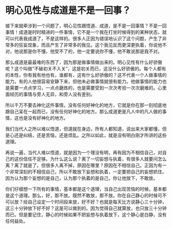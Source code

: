 # 明心见性与成道是不是一回事？

接下来就牵涉到一个问题了，明心见性跟悟道、成道，是不是一回事情？不是一回事情！成道是时时精进的一件事情，它不是一个我在打坐时候得到的某种状态，就可以代表我成道了，不是这样的。很多人正因为错误地认识了这个问题，产生了非常多的狂妄现象，而且产生了非常多的我见。这个我见反而更深更执着，你说他不对，他说那是你不懂，他受不了的，他一定要说你不懂，他不敢说那是我不对。

那么成道是最最难的东西了，因为那是做事情做出来的。明心见性有什么好骄傲呢？这个叫做“不破初关不入关”，这是初关而已，这没什么好骄傲的。每个人都有的本性，你有我有他也有，谁都有，这有什么好骄傲的？这不代表一个人做事情的能力。有的人他很容易安静下来，但他未必做事情就很有能力。他做事情的能力也是需要一点点学习，一点点磨炼的，也是需要受到一次次考验一次次磨难的。心里面经历的事情与旁人无异，和旁人没有差别。

所以千万不要去神化这件事情，没有任何好神化的地方，它就是你在那一刻彻底地跟自己呆在一起而已，没有任何好神化的地方。那么成道更是凡人中的凡人做的事情，这也是没有好神化的地方。

我们当代人之所以难以悟道，但道就在身边，所有人都知道，说出来大家都懂，但是心还是纠结，还是苦恼，还是烦乱。之所以如此，就是没有明白刚才所讲的这些道理。

再说一遍，当代人难以悟道，就是因为一个理没有明，再有因为不相信自己，对自己的这份信任不足够。为什么这么说？离了一切妄想与执着，有很多人就要问怎么离？离了就是了。但很多人离不掉，原因在哪里？原因在不相信自己。正因为有一个非常深刻的不相信自己，所以不敢放下妄想和执着，一定要把自己的妄想抓住。因为认为那个妄想的是自己，认为那个执着的是自己，你让他放下，不敢放。

你们仔细想一下所有的事情，基本都是这个道理，当自己出现苦恼的时候，基本都是这个道理。那么，好，那不放。既然不敢放，那不放。你在自己静心的时候可不可以放？给自己设定一个时间段来放，好不好？也就是每天比方说静心三十分钟，这三十分钟放下好不好？这是可以做到的。因为觉得自己就算放，也只放三十分钟而已。但是要记住，静心的时候如果不把妄想与执着放下，这个静心是白静，没有任何益处。

